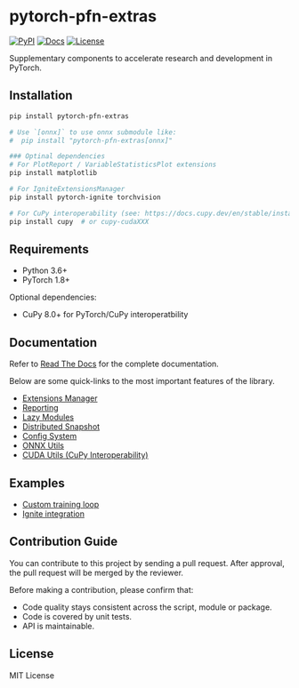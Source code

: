 # pytorch-pfn-extras

[![PyPI](https://img.shields.io/pypi/v/pytorch-pfn-extras)](https://pypi.python.org/pypi/pytorch-pfn-extras)
[![Docs](https://img.shields.io/readthedocs/pytorch-pfn-extras)](https://pytorch-pfn-extras.readthedocs.io/)
[![License](https://img.shields.io/github/license/pfnet/pytorch-pfn-extras)](https://github.com/pfnet/pytorch-pfn-extras/blob/master/LICENSE)

Supplementary components to accelerate research and development in PyTorch.

## Installation

```sh
pip install pytorch-pfn-extras

# Use `[onnx]` to use onnx submodule like:
#  pip install "pytorch-pfn-extras[onnx]"

### Optinal dependencies
# For PlotReport / VariableStatisticsPlot extensions
pip install matplotlib

# For IgniteExtensionsManager
pip install pytorch-ignite torchvision

# For CuPy interoperability (see: https://docs.cupy.dev/en/stable/install.html)
pip install cupy  # or cupy-cudaXXX
```

## Requirements

* Python 3.6+
* PyTorch 1.8+

Optional dependencies:

* CuPy 8.0+ for PyTorch/CuPy interoperatbility

## Documentation

Refer to [Read The Docs](https://pytorch-pfn-extras.readthedocs.io/) for the complete documentation.

Below are some quick-links to the most important features of the library.

* [Extensions Manager](https://pytorch-pfn-extras.readthedocs.io/en/latest/user_guide/extensions.html)
* [Reporting](https://pytorch-pfn-extras.readthedocs.io/en/latest/user_guide/reporting.html)
* [Lazy Modules](https://pytorch-pfn-extras.readthedocs.io/en/latest/user_guide/lazy.html)
* [Distributed Snapshot](https://pytorch-pfn-extras.readthedocs.io/en/latest/user_guide/snapshot.html)
* [Config System](https://pytorch-pfn-extras.readthedocs.io/en/latest/user_guide/config.html)
* [ONNX Utils](https://pytorch-pfn-extras.readthedocs.io/en/latest/user_guide/onnx.html)
* [CUDA Utils (CuPy Interoperability)](https://pytorch-pfn-extras.readthedocs.io/en/latest/user_guide/cuda.html)

## Examples

* [Custom training loop](example/mnist.py)
* [Ignite integration](example/ignite-mnist.py)

## Contribution Guide

You can contribute to this project by sending a pull request.
After approval, the pull request will be merged by the reviewer.

Before making a contribution, please confirm that:

- Code quality stays consistent across the script, module or package.
- Code is covered by unit tests.
- API is maintainable.

## License

MIT License
